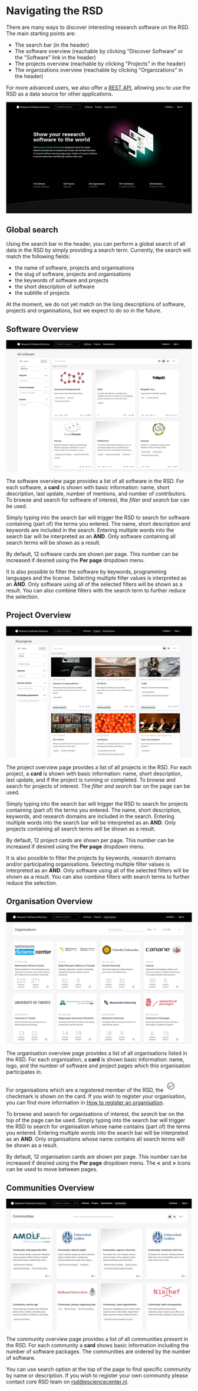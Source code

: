 # Navigating the RSD

There are many ways to discover interesting research software on the RSD. The main starting points are:

* The search bar (in the header)
* The software overview (reachable by clicking "Discover Software" or the "Software" link in the header)
* The projects overview (reachable by clicking "Projects" in the header)
* The organizations overview (reachable by clicking "Organizations" in the header)

For more advanced users, we also offer a [REST API](/API/rest-api/), allowing you to use the RSD as a data source for other applications.

![image](img/landing-page.webp)

## Global search

Using the search bar in the header, you can perform a global search of all data in the RSD by simply providing a search term.
Currently, the search will match the following fields:

* the name of software, projects and organisations
* the slug of software, projects and organisations
* the keywords of software and projects
* the short description of software
* the subtitle of projects

At the moment, we do not yet match on the long descriptions of software, projects and organisations, but we expect to do so in the future.

## Software Overview

![image](img/software-overview.webp)

The software overview page provides a list of all software in the RSD. For each software, a __card__ is shown with basic information: name, short description, last update,
number of mentions, and number of contributors. To browse and search for software of interest, the _filter and search_ bar can be used.

Simply typing into the search bar will trigger the RSD to search for software containing (part of) the terms you entered. The name, short description and
keywords are included in the search. Entering multiple words into the search bar will be interpreted as an __AND__. Only software containing all search terms will be shown as a result.

By default, 12 software cards are shown per page. This number can be increased if desired using the __Per page__ dropdown menu.

It is also possible to filter the software by keywords, programming languages and the license. Selecting multiple filter values is interpreted as an __AND__. Only software using all of the selected filters will be shown as a result. You can also combine filters with the search term to further reduce the selection.

## Project Overview

![image](img/project-overview.webp)

The project overview page provides a list of all projects in the RSD. For each project, a __card__ is shown with basic information: name, short description, last update, and if the project is running or completed. To browse and search for projects of interest. The _filter and search_ bar on the page can be used.

Simply typing into the search bar will trigger the RSD to search for projects containing (part of) the terms you entered. The name, short description, keywords, and research domains are included in the search. Entering multiple words into the search bar will be interpreted as an __AND__. Only projects containing all search terms will be shown as a result.

By default, 12 project cards are shown per page. This number can be increased if desired using the __Per page__ dropdown menu.

It is also possible to filter the projects by keywords, research domains and/or participating organisations. Selecting multiple filter values is interpreted as an __AND__. Only software using all of the selected filters will be shown as a result. You can also combine filters with search terms to further reduce the selection.

## Organisation Overview

![image](img/organisation-overview.webp)

The organisation overview page provides a list of all organisations listed in the RSD. For each organisation, a __card__ is shown basic information: name, logo, and the number of
software and project pages which this organisation participates in.

For organisations which are a registered member of the RSD, the ![image](img/registered-organisation.webp) checkmark is shown on the card. If you wish to register your organisation, you
can find more information in [How to register an organisation](/users/register-organisation).

To browse and search for organisations of interest, the _search_ bar on the top of the page can be used. Simply typing into the search bar will trigger the RSD to search for organisation whose name contains (part of) the terms you entered. Entering multiple words into the search bar will be interpreted as an __AND__. Only organisations whose name contains all search terms will be shown as a result.

By default, 12 organisation cards are shown per page. This number can be increased if desired using the __Per page__ dropdown menu. The __\<__ and __\>__ icons can be used to move
between pages.

## Communities Overview

![image](img/community-overview.webp)

The community overview page provides a list of all communities present in the RSD. For each community a __card__ shows basic information including the number of software packages. The communities are ordered by the number of software.

You can use search option at the top of the page to find specific community by name or description. If you wish to register your own community please contact core RSD team on rsd@esciencecenter.nl.

